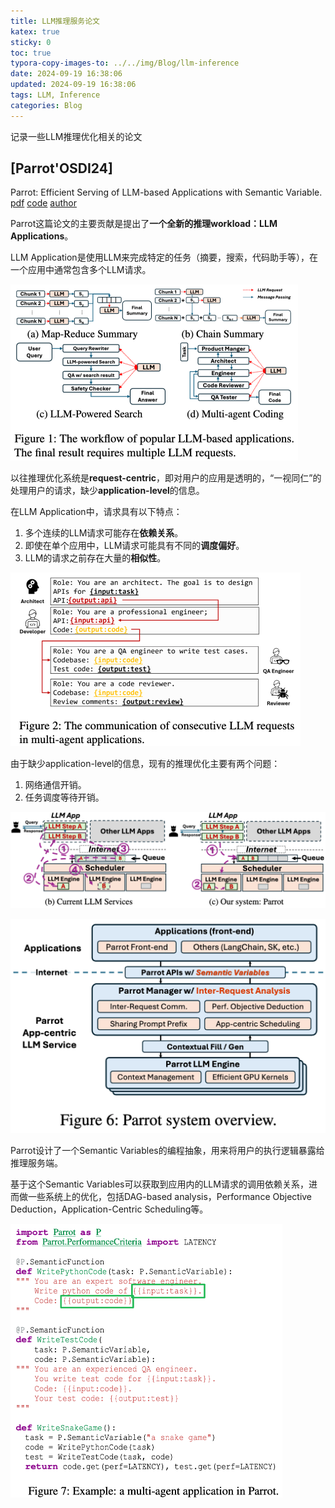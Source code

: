 ```yaml
---
title: LLM推理服务论文
katex: true
sticky: 0
toc: true
typora-copy-images-to: ../../img/Blog/llm-inference
date: 2024-09-19 16:38:06
updated: 2024-09-19 16:38:06
tags: LLM, Inference
categories: Blog
---
```



记录一些LLM推理优化相关的论文

<!-- more -->



## [Parrot'OSDI24]

Parrot: Efficient Serving of LLM-based Applications with Semantic Variable. [pdf](https://www.usenix.org/system/files/osdi24-lin-chaofan.pdf) [code](https://github.com/microsoft/ParrotServe) [author](https://chaofanlin.com/)

Parrot这篇论文的主要贡献是提出了**一个全新的推理workload：LLM Applications**。



LLM Application是使用LLM来完成特定的任务（摘要，搜索，代码助手等），在一个应用中通常包含多个LLM请求。

<img src="../../img/Blog/llm-inference/image-20240919165055080.png" alt="LLM Application的工作流程" style="zoom:50%;align:center;" />







以往推理优化系统是**request-centric**，即对用户的应用是透明的，“一视同仁”的处理用户的请求，缺少**application-level**的信息。

在LLM Application中，请求具有以下特点：

1. 多个连续的LLM请求可能存在**依赖关系**。
2. 即使在单个应用中，LLM请求可能具有不同的**调度偏好**。
3. LLM的请求之前存在大量的**相似性**。



<img src="../../img/Blog/llm-inference/image-20240919170523984.png" alt="多智能体应用中LLM请求的通信流程" style="zoom:50%;" />





由于缺少application-level的信息，现有的推理优化主要有两个问题：

1. 网络通信开销。
2. 任务调度等待开销。



![现有推理服务 vs. Parrot推理服务](../../img/Blog/llm-inference/image-20240919165122842.png)







<img src="../../img/Blog/llm-inference/image-20240919165139641.png" alt="Parrot的系统架构图" style="zoom:50%;" />



Parrot设计了一个Semantic Variables的编程抽象，用来将用户的执行逻辑暴露给推理服务端。

基于这个Semantic Variables可以获取到应用内的LLM请求的调用依赖关系，进而做一些系统上的优化，包括DAG-based analysis，Performance Objective Deduction，Application-Centric Scheduling等。



<img src="../../img/Blog/llm-inference/image-20240919171157542.png" alt="使用Parrot写的代码例子" style="zoom:50%;" />







